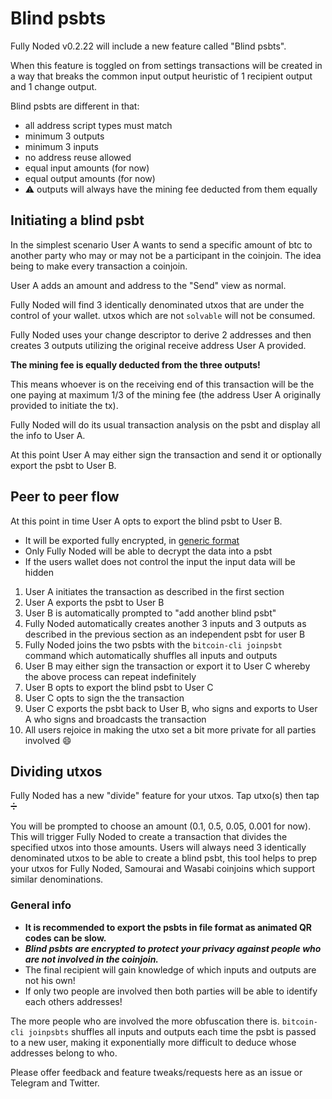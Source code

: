 # Blind psbts

Fully Noded v0.2.22 will include a new feature called "Blind psbts".

When this feature is toggled on from settings transactions will be created in a way that
breaks the common input output heuristic of 1 recipient output and 1 change output.

Blind psbts are different in that:

- all address script types must match
- minimum 3 outputs
- minimum 3 inputs
- no address reuse allowed
- equal input amounts (for now)
- equal output amounts (for now)
- ⚠️ outputs will always have the mining fee deducted from them equally

## Initiating a blind psbt

In the simplest scenario User A wants to send a specific amount of btc to another
party who may or may not be a participant in the coinjoin. The idea being to make every
transaction a coinjoin.

User A adds an amount and address to the "Send" view as normal.

Fully Noded will find 3 identically denominated utxos that are under the control
of your wallet. utxos which are not `solvable` will not be consumed.

Fully Noded uses your change descriptor to derive 2 addresses and then creates
3 outputs utilizing the original receive address User A provided.

**The mining fee is equally deducted from the three outputs!**

This means whoever is on the receiving end of this transaction will be the one paying
at maximum 1/3 of the mining fee (the address User A originally provided to initiate the tx).

Fully Noded will do its usual transaction analysis on the psbt and display all the info to User A.

At this point User A may either sign the transaction and send it or optionally export the psbt to User B.

## Peer to peer flow

At this point in time User A opts to export the blind psbt to User B.

- It will be exported fully encrypted, in [generic format](https://github.com/BlockchainCommons/Research/blob/master/papers/bcr-2020-005-ur.md)
- Only Fully Noded will be able to decrypt the data into a psbt
- If the users wallet does not control the input the input data will be hidden

1. User A initiates the transaction as described in the first section
2. User A exports the psbt to User B
3. User B is automatically prompted to "add another blind psbt"
4. Fully Noded automatically creates another 3 inputs and 3 outputs as
described in the previous section as an independent psbt for user B
5. Fully Noded joins the two psbts with the `bitcoin-cli joinpsbt` command which
automatically shuffles all inputs and outputs
6. User B may either sign the transaction or export it to User C whereby the
above process can repeat indefinitely
7. User B opts to export the blind psbt to User C
8. User C opts to sign the the transaction
9. User C exports the psbt back to User B, who signs and exports to User A who
signs and broadcasts the transaction
10. All users rejoice in making the utxo set a bit more private for all parties involved 😄

## Dividing utxos

Fully Noded has a new "divide" feature for your utxos. Tap utxo(s) then tap ➗

You will be prompted to choose an amount (0.1, 0.5, 0.05, 0.001 for now). This will
trigger Fully Noded to create a transaction that divides the specified utxos into those
amounts. Users will always need 3 identically denominated utxos to be able to create a
blind psbt, this tool helps to prep your utxos for Fully Noded, Samourai and Wasabi coinjoins
which support similar denominations.

### General info

- **It is recommended to export the psbts in file format as animated QR codes can be slow.**
- ***Blind psbts are encrypted to protect your privacy against people who are not involved in the coinjoin.***
- The final recipient will gain knowledge of which inputs and outputs are not his own!
- If only two people are involved then both parties will be able to identify each others addresses!

The more people who are involved the more obfuscation there is. `bitcoin-cli joinpsbts` shuffles
all inputs and outputs each time the psbt is passed to a new user, making it exponentially
more difficult to deduce whose addresses belong to who.

Please offer feedback and feature tweaks/requests here as an issue or Telegram and Twitter.
